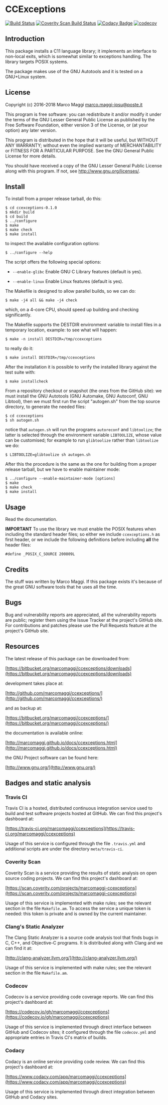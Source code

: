 # CCExceptions

[![Build Status](https://travis-ci.org/marcomaggi/ccexceptions.svg?branch=master)](https://travis-ci.org/marcomaggi/ccexceptions)
[![Coverity Scan Build Status](https://scan.coverity.com/projects/12270/badge.svg)](https://scan.coverity.com/projects/marcomaggi-ccexceptions)
[![Codacy Badge](https://api.codacy.com/project/badge/Grade/6faa0b600ca148b2ba288dfa46438da1)](https://www.codacy.com/app/marcomaggi/ccexceptions?utm_source=github.com&amp;utm_medium=referral&amp;utm_content=marcomaggi/ccexceptions&amp;utm_campaign=Badge_Grade)
[![codecov](https://codecov.io/gh/marcomaggi/ccexceptions/branch/master/graph/badge.svg)](https://codecov.io/gh/marcomaggi/ccexceptions)


## Introduction

This package installs a C11 language library; it implements an interface
to non-local  exits, which is  somewhat similar to  exceptions handling.
The library targets POSIX systems.

The  package makes  use of  the  GNU Autotools  and  it is  tested on  a
GNU+Linux system.


## License

Copyright (c) 2016-2018 Marco Maggi <marco.maggi-ipsu@poste.it>

This program is free software: you  can redistribute it and/or modify it
under the terms of the GNU Lesser General Public License as published by
the Free  Software Foundation, either version  3 of the License,  or (at
your option) any later version.

This program  is distributed  in the  hope that it  will be  useful, but
WITHOUT   ANY   WARRANTY;  without   even   the   implied  warranty   of
MERCHANTABILITY  or  FITNESS FOR  A  PARTICULAR  PURPOSE.  See  the  GNU
General Public License for more details.

You should have received a copy of the GNU Lesser General Public License
along with this program.  If not, see <http://www.gnu.org/licenses/>.


## Install

To install from a proper release tarball, do this:

```
$ cd ccexceptions-0.1.0
$ mkdir build
$ cd build
$ ../configure
$ make
$ make check
$ make install
```

to inspect the available configuration options:

```
$ ../configure --help
```

The script offers the following special options:

* `--enable-glibc` Enable GNU C Library features (default is yes).

* `--enable-linux` Enable Linux features (default is yes).

The Makefile is designed to allow parallel builds, so we can do:

```
$ make -j4 all && make -j4 check
```

which,  on  a  4-core  CPU,   should  speed  up  building  and  checking
significantly.

The Makefile supports the DESTDIR  environment variable to install files
in a temporary location, example: to see what will happen:

```
$ make -n install DESTDIR=/tmp/ccexceptions
```

to really do it:

```
$ make install DESTDIR=/tmp/ccexceptions
```

After the  installation it is  possible to verify the  installed library
against the test suite with:

```
$ make installcheck
```

From a repository checkout or snapshot  (the ones from the GitHub site):
we  must install  the GNU  Autotools  (GNU Automake,  GNU Autoconf,  GNU
Libtool), then  we must first run  the script "autogen.sh" from  the top
source directory, to generate the needed files:

```
$ cd ccexceptions
$ sh autogen.sh

```

notice  that  `autogen.sh`  will   run  the  programs  `autoreconf`  and
`libtoolize`; the  latter is  selected through the  environment variable
`LIBTOOLIZE`,  whose  value  can  be  customised;  for  example  to  run
`glibtoolize` rather than `libtoolize` we do:

```
$ LIBTOOLIZE=glibtoolize sh autogen.sh
```

After this  the procedure  is the same  as the one  for building  from a
proper release tarball, but we have to enable maintainer mode:

```
$ ../configure --enable-maintainer-mode [options]
$ make
$ make check
$ make install
```

## Usage

Read the documentation.

**IMPORTANT** To use the library we  must enable the POSIX features when
including   the   standard   header   files;  so   either   we   include
`ccexceptions.h`  as   first  header,   or  we  include   the  following
definitions before including **all** the header files:

```
#define _POSIX_C_SOURCE 200809L
```


## Credits

The  stuff was  written by  Marco Maggi.   If this  package exists  it's
because of the great GNU software tools that he uses all the time.


## Bugs

Bug  and vulnerability  reports are  appreciated, all  the vulnerability
reports  are  public; register  them  using  the  Issue Tracker  at  the
project's GitHub  site.  For  contributions and  patches please  use the
Pull Requests feature at the project's GitHub site.


## Resources

The latest release of this package can be downloaded from:

[https://bitbucket.org/marcomaggi/ccexceptions/downloads](https://bitbucket.org/marcomaggi/ccexceptions/downloads)

development takes place at:

[http://github.com/marcomaggi/ccexceptions/](http://github.com/marcomaggi/ccexceptions/)

and as backup at:

[https://bitbucket.org/marcomaggi/ccexceptions/](https://bitbucket.org/marcomaggi/ccexceptions/)

the documentation is available online:

[http://marcomaggi.github.io/docs/ccexceptions.html](http://marcomaggi.github.io/docs/ccexceptions.html)

the GNU Project software can be found here:

[http://www.gnu.org/](http://www.gnu.org/)


## Badges and static analysis


### Travis CI

Travis CI is  a hosted, distributed continuous  integration service used
to build and test software projects  hosted at GitHub.  We can find this
project's dashboard at:

[https://travis-ci.org/marcomaggi/ccexceptions](https://travis-ci.org/marcomaggi/ccexceptions)

Usage of this  service is configured through the  file `.travis.yml` and
additional scripts are under the directory `meta/travis-ci`.


### Coverity Scan

Coverity Scan is  a service providing the results of  static analysis on
open source coding projects.  We can find this project's dashboard at:

[https://scan.coverity.com/projects/marcomaggi-ccexceptions](https://scan.coverity.com/projects/marcomaggi-ccexceptions)

Usage of this  service is implemented with make rules;  see the relevant
section in the file `Makefile.am`.  To access the service a unique token
is needed: this token is private and is owned by the current maintainer.


### Clang's Static Analyzer

The Clang Static Analyzer is a source code analysis tool that finds bugs
in C, C++, and Objective-C programs.  It is distributed along with Clang
and we can find it at:

[http://clang-analyzer.llvm.org/](http://clang-analyzer.llvm.org/)

Usage of this  service is implemented with make rules;  see the relevant
section in the file `Makefile.am`.


### Codecov

Codecov is a service providing code  coverage reports.  We can find this
project's dashboard at:

[https://codecov.io/gh/marcomaggi/ccexceptions](https://codecov.io/gh/marcomaggi/ccexceptions)

Usage of  this service is  implemented through direct  interface between
GitHub and Codecov  sites; it configured through  the file `codecov.yml`
and appropriate entries in Travis CI's matrix of builds.


### Codacy

Codacy is  an online service  providing code  review.  We can  find this
project's dashboard at:

[https://www.codacy.com/app/marcomaggi/ccexceptions](https://www.codacy.com/app/marcomaggi/ccexceptions)

Usage of this service is  implemented through direct integration between
GitHub and Codacy sites.


